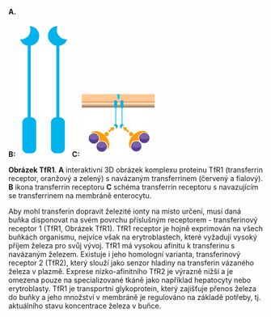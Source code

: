 <div class="w3-row">
<div class="w3-half w3-justify">

<b>A.</b>
<bdl-pdb-pdbe-molstar molecule-id="3s9l" height="500px"></bdl-pdb-pdbe-molstar>

**B:** ![imagetfr1](imgtfr1.png) 
**C:** ![schematfr1](schematfr1.png)

**Obrázek TfR1**. **A** interaktivní 3D obrázek komplexu
proteinu TfR1 (transferrin receptor, oranžový a zelený) s navázaným transferrinem (červený a fialový).
**B** ikona transferrin receptoru
**C** schéma transferrin receptoru s navazujícím se transferrinem na membráně enterocytu.

</div>
<div class="w3-half">
<div class="w3-margin-left w3-justify">

Aby mohl transferin dopravit železité ionty na místo určení, musí daná buňka disponovat na svém povrchu příslušným receptorem - transferinový receptor 1 (TfR1, Obrázek TfR1). TfR1 receptor je hojně exprimován na všech buňkách organismu, nejvíce však na erytroblastech, které vyžadují vysoký příjem železa pro svůj vývoj. TfR1 má vysokou afinitu k transferinu s navázaným železem. Existuje i jeho homologní varianta, transferinový receptor 2 (TfR2), který slouží jako senzor hladiny na transferin vázaného železa v plazmě. Exprese nízko-afinitního TfR2 je výrazně nižší a je omezena pouze na specializované tkáně jako například hepatocyty nebo erytroblasty. TfR1 je transportní glykoprotein, který zajišťuje přenos železa do buňky a jeho množství v membráně je regulováno na základě potřeby, tj. aktuálního stavu koncentrace železa v buňce.

</div>
</div>
</div>



